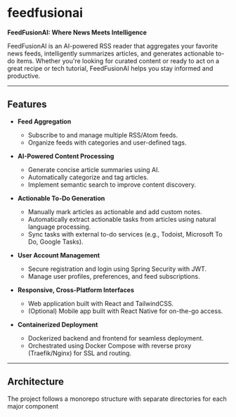 # feedfusionai

**FeedFusionAI: Where News Meets Intelligence**

FeedFusionAI is an AI-powered RSS reader that aggregates your favorite news feeds, intelligently summarizes articles, and generates actionable to-do items. Whether you're looking for curated content or ready to act on a great recipe or tech tutorial, FeedFusionAI helps you stay informed and productive.

---

## Features

- **Feed Aggregation**
    - Subscribe to and manage multiple RSS/Atom feeds.
    - Organize feeds with categories and user-defined tags.

- **AI-Powered Content Processing**
    - Generate concise article summaries using AI.
    - Automatically categorize and tag articles.
    - Implement semantic search to improve content discovery.

- **Actionable To-Do Generation**
    - Manually mark articles as actionable and add custom notes.
    - Automatically extract actionable tasks from articles using natural language processing.
    - Sync tasks with external to-do services (e.g., Todoist, Microsoft To Do, Google Tasks).

- **User Account Management**
    - Secure registration and login using Spring Security with JWT.
    - Manage user profiles, preferences, and feed subscriptions.

- **Responsive, Cross-Platform Interfaces**
    - Web application built with React and TailwindCSS.
    - (Optional) Mobile app built with React Native for on-the-go access.

- **Containerized Deployment**
    - Dockerized backend and frontend for seamless deployment.
    - Orchestrated using Docker Compose with reverse proxy (Traefik/Nginx) for SSL and routing.

---

## Architecture

The project follows a monorepo structure with separate directories for each major component 